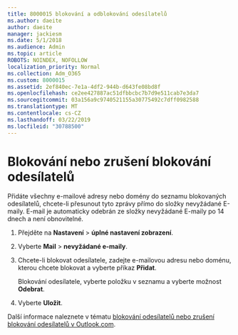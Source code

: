 ```yaml
---
title: 8000015 blokování a odblokování odesílatelů
ms.author: daeite
author: daeite
manager: jackiesm
ms.date: 5/1/2018
ms.audience: Admin
ms.topic: article
ROBOTS: NOINDEX, NOFOLLOW
localization_priority: Normal
ms.collection: Adm_O365
ms.custom: 8000015
ms.assetid: 2ef840ec-7e1a-4df2-944b-d643fe08bd8f
ms.openlocfilehash: ce2ee427887ac51dfbbcbc7b7d9e511cab7e3da7
ms.sourcegitcommit: 03a156a9c9740521155a30775492c7dff0982588
ms.translationtype: MT
ms.contentlocale: cs-CZ
ms.lasthandoff: 03/22/2019
ms.locfileid: "30788500"
---
```

# <a name="block-or-unblock-senders"></a>Blokování nebo zrušení blokování odesílatelů

Přidáte všechny e-mailové adresy nebo domény do seznamu blokovaných odesílatelů, chcete-li přesunout tyto zprávy přímo do složky nevyžádané E-maily. E-mail je automaticky odebrán ze složky nevyžádané E-maily po 14 dnech a není obnovitelné.
  
1. Přejděte na **Nastavení** \> **úplné nastavení zobrazení**. 
    
2. Vyberte **Mail** \> **nevyžádané e-maily**. 
    
3. Chcete-li blokovat odesílatele, zadejte e-mailovou adresu nebo doménu, kterou chcete blokovat a vyberte příkaz **Přidat**. 
    
    Blokování odesílatele, vyberte položku v seznamu a vyberte možnost **Odebrat**.
    
4. Vyberte **Uložit**. 
    
Další informace naleznete v tématu [blokování odesílatelů nebo zrušení blokování odesílatelů v Outlook.com](https://go.microsoft.com/fwlink/p/?linkid=873133).
  

